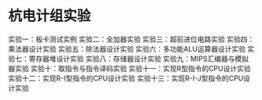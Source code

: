# 杭电计组实验

实验一：板卡测试实例
实验二：全加器实验
实验三：超前进位电路实验
实验四：乘法器设计实验
实验五：除法器设计实验
实验六：多功能ALU运算器设计实验
实验七：寄存器堆设计实验
实验八：存储器设计实验
实验九：MIPS汇编器与模拟器实验
实验十：取指令与指令译码实验
实验十一：实现R型指令的CPU设计实验
实验十二：实现R-I型指令的CPU设计实验
实验十三：实现R-I-J型指令的CPU设计实验
